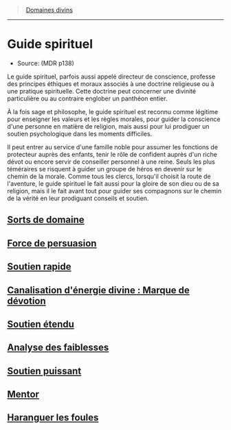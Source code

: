 ﻿---
!Items
Id: cleric_guide_hd.md#guide-spirituel
RootId: cleric_guide_hd.md
ParentLink: cleric_hd.md#domaines-divins
Name: Guide spirituel
ParentName: Domaines divins
NameLevel: 1
Source: (MDR p138)
---
>  [Domaines divins](hd_cleric_domaines_divins.md)

---


# Guide spirituel

- Source: (MDR p138)

Le guide spirituel, parfois aussi appelé directeur de conscience, professe des principes éthiques et moraux associés à une doctrine religieuse ou à une pratique spirituelle. Cette doctrine peut concerner une divinité particulière ou au contraire englober un panthéon entier.

À la fois sage et philosophe, le guide spirituel est reconnu comme légitime pour enseigner les valeurs et les règles morales, pour guider la conscience d'une personne en matière de religion, mais aussi pour lui prodiguer un soutien psychologique dans les moments difficiles.

Il peut entrer au service d'une famille noble pour assumer les fonctions de protecteur auprès des enfants, tenir le rôle de confident auprès d'un riche dévot ou encore servir de conseiller personnel à une reine. Seuls les plus téméraires se risquent à guider un groupe de héros en devenir sur le chemin de la morale. Comme tous les clercs, lorsqu'il choisit la route de l'aventure, le guide spirituel le fait aussi pour la gloire de son dieu ou de sa religion, mais il le fait avant tout pour guider ses compagnons sur le chemin de la vérité en leur prodiguant conseils et soutien.



## [Sorts de domaine](hd_cleric_guide_sorts_de_domaine.md)



## [Force de persuasion](hd_cleric_guide_force_de_persuasion.md)



## [Soutien rapide](hd_cleric_guide_soutien_rapide.md)



## [Canalisation d'énergie divine : Marque de dévotion](hd_cleric_guide_canalisation_denergie_divine_marque_de_devotion.md)



## [Soutien étendu](hd_cleric_guide_soutien_etendu.md)



## [Analyse des faiblesses](hd_cleric_guide_analyse_des_faiblesses.md)



## [Soutien puissant](hd_cleric_guide_soutien_puissant.md)



## [Mentor](hd_cleric_guide_mentor.md)



## [Haranguer les foules](hd_cleric_guide_haranguer_les_foules.md)

